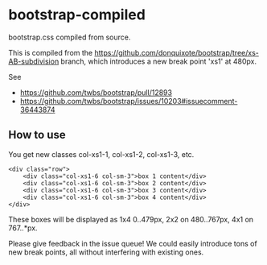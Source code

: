 bootstrap-compiled
==================

bootstrap.css compiled from source.

This is compiled from the https://github.com/donquixote/bootstrap/tree/xs-AB-subdivision branch, which introduces a new break point 'xs1' at 480px.

See
* https://github.com/twbs/bootstrap/pull/12893
* https://github.com/twbs/bootstrap/issues/10203#issuecomment-36443874


## How to use

You get new classes col-xs1-1, col-xs1-2, col-xs1-3, etc.

    <div class="row">
        <div class="col-xs1-6 col-sm-3">box 1 content</div>
        <div class="col-xs1-6 col-sm-3">box 2 content</div>
        <div class="col-xs1-6 col-sm-3">box 3 content</div>
        <div class="col-xs1-6 col-sm-3">box 4 content</div>
    </div>
    
These boxes will be displayed as 1x4 0..479px, 2x2 on 480..767px, 4x1 on 767..*px.

Please give feedback in the issue queue!
We could easily introduce tons of new break points, all without interfering with existing ones.
